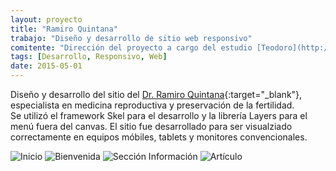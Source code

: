 ```yaml
---
layout: proyecto
title: "Ramiro Quintana"
trabajo: "Diseño y desarrollo de sitio web responsivo"
comitente: "Dirección del proyecto a cargo del estudio [Teodoro](http://mundoteodoro.com)."
tags: [Desarrollo, Responsivo, Web]
date: 2015-05-01
---
```


Diseño y desarrollo del sitio del [Dr. Ramiro Quintana](http://www.rquintana.com.ar){:target="_blank"}, especialista en medicina reproductiva y preservación de la fertilidad.  
Se utilizó el framework Skel para el desarrollo y la librería Layers para el menú fuera del canvas.
El sitio fue desarrollado para ser visualziado correctamente en equipos móbiles, tablets y monitores convencionales.

<div class="fotorama">
	<img src="{{ site.baseurl }}/img/2015_rquintana1.jpg" alt="Inicio" />
	<img src="{{ site.baseurl }}/img/2015_rquintana2.jpg" alt="Bienvenida" />
	<img src="{{ site.baseurl }}/img/2015_rquintana3.jpg" alt="Sección Información" />
	<img src="{{ site.baseurl }}/img/2015_rquintana4.jpg" alt="Artículo" />
</div>


